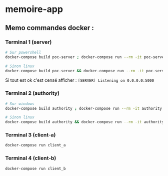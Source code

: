 # memoire-app

## Memo commandes docker :

### Terminal 1 (server)
```sh
# Sur powershell
docker-compose build poc-server ; docker-compose run --rm -it poc-server

# Sinon linux
docker-compose build poc-server && docker-compose run --rm -it poc-server
```

Si tout est ok c'est censé afficher : `[SERVER] Listening on 0.0.0.0:5000`

### Terminal 2 (authority)
```sh
# Sur windows
docker-compose build authority ; docker-compose run --rm -it authority

# Sinon linux
docker-compose build authority && docker-compose run --rm -it authority
```

### Terminal 3 (client-a)
```sh
docker-compose run client_a
```

### Terminal 4 (client-b)
```sh
docker-compose run client_b
```